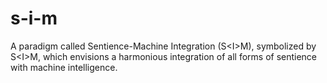 # s-i-m
A paradigm called Sentience-Machine Integration (S&lt;I>M), symbolized by S&lt;I>M, which envisions a harmonious integration of all forms of sentience with machine intelligence.
